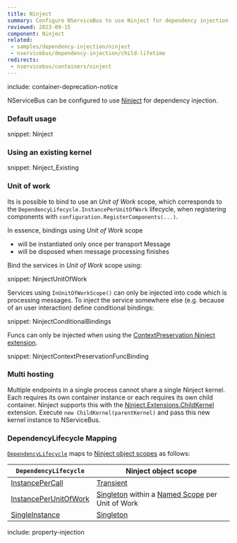 ```yaml
---
title: Ninject
summary: Configure NServiceBus to use Ninject for dependency injection.
reviewed: 2023-09-15
component: Ninject
related:
 - samples/dependency-injection/ninject
 - nservicebus/dependency-injection/child-lifetime
redirects:
 - nservicebus/containers/ninject
---
```


include: container-deprecation-notice

NServiceBus can be configured to use [Ninject](http://www.ninject.org/) for dependency injection.


### Default usage

snippet: Ninject


### Using an existing kernel

snippet: Ninject_Existing


### Unit of work

Its is possible to bind to use an _Unit of Work_ scope, which corresponds to the `DependencyLifecycle.InstancePerUnitOfWork` lifecycle, when registering components with `configuration.RegisterComponents(...)`.

In essence, bindings using _Unit of Work_ scope

 * will be instantiated only once per transport Message
 * will be disposed when message processing finishes

Bind the services in _Unit of Work_ scope using:

snippet: NinjectUnitOfWork

Services using `InUnitOfWorkScope()` can only be injected into code which is processing messages. To inject the service somewhere else (e.g. because of an user interaction) define conditional bindings:

snippet: NinjectConditionalBindings

Funcs can only be injected when using the [ContextPreservation Ninject extension](https://github.com/ninject/Ninject.Extensions.ContextPreservation/).

snippet: NinjectContextPreservationFuncBinding

### Multi hosting

Multiple endpoints in a single process cannot share a single Ninject kernel. Each requires its own container instance or each requires its own child container. Ninject supports this with the [Ninject.Extensions.ChildKernel](https://github.com/ninject/Ninject.Extensions.ChildKernel) extension. Execute `new ChildKernel(parentKernel)` and pass this new kernel instance to NServiceBus.


### DependencyLifecycle Mapping

[`DependencyLifecycle`](/nservicebus/dependency-injection/) maps to [Ninject object scopes](https://github.com/ninject/ninject/wiki/Object-Scopes) as follows:

| `DependencyLifecycle`                                                                                             | Ninject object scope                                                                                                        |
|-----------------------------------------------------------------------------------------------------------------|---------------------------------------------------------------------------------------------------------------------------|
| [InstancePerCall](/nservicebus/dependency-injection/) | [Transient](https://github.com/ninject/ninject/wiki/Object-Scopes)         |
| [InstancePerUnitOfWork](/nservicebus/dependency-injection/)                    | [Singleton](https://github.com/ninject/ninject/wiki/Object-Scopes) within a [Named Scope](https://github.com/ninject/ninject.extensions.namedscope/wiki) per Unit of Work |
| [SingleInstance](/nservicebus/dependency-injection/)                                  | [Singleton](https://github.com/ninject/ninject/wiki/Object-Scopes)                          |


include: property-injection